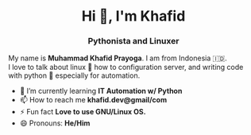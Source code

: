 <h1 align="center">Hi 👋, I'm Khafid</h1>  
<h3 align="center">Pythonista and Linuxer</h3>  

My name is **Muhammad Khafid Prayoga**. I am from Indonesia 🇮🇩.  
I love to talk about linux :penguin: how to configuration server, and writing code with python :snake: especially for automation.   
- 🌱 I’m currently learning **IT Automation w/ Python**
- 📫 How to reach me **khafid.dev@gmail/com**
- ⚡ Fun fact **Love to use GNU/Linux OS.**
- 😄 Pronouns: **He/Him**

